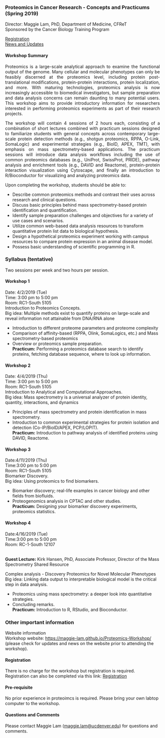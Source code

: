 ### Proteomics in Cancer Research - Concepts and Practicums (Spring 2019) 
Director: Maggie Lam, PhD, Department of Medicine, CFReT <br>
Sponsored by the Cancer Biology Training Program <br>

[Registration](https://goo.gl/forms/0Js0GpKV5XmqBFQe2)<br>
[News and Updates](https://maggie-lam.github.io/Proteomics-Workshop/updates.html)

#### Workshop Summary
<p align="justify">
Proteomics is a large-scale analytical approach to examine the functional output of the genome. Many cellular and molecular phenotypes can only be feasibly discerned at the proteomics level, including protein post-translational modifications, protein-protein interactions, protein localization, and more. With maturing technologies, proteomics analysis is now increasingly accessible to biomedical investigators, but sample preparation and data analysis concerns can remain daunting to many potential users. This workshop aims to provide introductory information for researchers interested in performing proteomics experiments as part of their research projects.
</p>
<p align="justify">
The workshop will contain 4 sessions of 2 hours each, consisting of a combination of short lectures combined with practicum sessions designed to familiarize students with general concepts across contemporary large-scale protein detection methods (e.g., shotgun proteomics, RPPA, O-Link, SomaLogic) and experimental strategies (e.g., BioID, APEX, TMT), with emphasis on mass spectrometry-based applications. The practicum sessions will introduce data analysis workflows including the use of common proteomics databases (e.g., UniProt, SwissProt, PRIDE), pathway analysis and enrichment tools (e.g., DAVID and Reactome), protein-protein interaction visualization using Cytoscape, and finally an introduction to R/Bioconductor for visualizing and analyzing proteomics data.
</p>

Upon completing the workshop, students should be able to:
-	Describe common proteomics methods and contrast their uses across research and clinical questions.
-	Discuss basic principles behind mass spectrometry-based protein identification and quantification.
-	Identify sample preparation challenges and objectives for a variety of use cases and scenarios.
-	Utilize common web-based data analysis resources to transform quantitative protein list data to biological hypothesis.
-	Design a hypothetical proteomics experiment working with campus resources to compare protein expression in an animal disease model.
-	Possess basic understanding of scientific programming in R.

###  Syllabus (tentative) 
Two sessions per week and two hours per session.

####  Workshop 1
Date: 4/2/2019 (Tue) <br>
Time: 3:00 pm to 5:00 pm <br>
Room: RC1-South 5105 <br>
Introduction to Proteomics Concepts.<br>
Big idea: Multiple methods exist to quantify proteins on large-scale and reveal information not attainable from DNA/RNA alone <br>
- Introduction to different proteome parameters and proteome complexity
- Comparison of affinity-based (RPPA, Olink, SomaLogics, etc.) and Mass spectrometry-based proteomics
- Overview or proteomics sample preparation. <br>
**Practicum:** Performing a proteomics database search to identify proteins, fetching database sequence, where to look up information. 

####  Workshop 2
Date: 4/4/2019 (Thu)<br>
Time: 3:00 pm to 5:00 pm<br>
Room: RC1-South 5105 <br>
Introduction to Analytical and Computational Approaches.<br>
Big idea: Mass spectrometry is a universal analyzer of protein identity, quantity, interactions, and dynamics <br>
- Principles of mass spectrometry and protein identification in mass spectrometry. 
- Introduction to common experimental strategies for protein isolation and detection (Co-IP/BioID/APEX, PCP/LOPIT).<br>
**Practicum:** Introduction to pathway analysis of identified proteins using DAVID, Reactome.

####  Workshop 3
Date:4/11/2019 (Thu)<br>
Time:3:00 pm to 5:00 pm<br>
Room: RC1-South 5105 <br>
Biomarker Discovery. <br>
Big idea: Using proteomics to find biomarkers.<br>
- Biomarker discovery; real-life examples in cancer biology and other fields from biofluids. 
- Proteogenomics analysis in CPTAC and other studies.<br>
**Practicum:** Designing your biomarker discovery experiments, proteomics statistics.

####  Workshop 4
Date:4/16/2019 (Tue)<br>
Time:3:00 pm to 5:00 pm<br>
Room: RC-1-South 12107 <br><br>

**Guest Lecture:** 
Kirk Hansen, PhD, Associate Professor, Director of the Mass Spectrometry Shared Resource <br>

Complex analysis - Discovery Proteomics for Novel Molecular Phenotypes<br>
Big idea: Linking data output to interpretable biological model is the critical step in data analysis. <br>
- Proteomics using mass spectrometry: a deeper look into quantitative strategies. 
- Concluding remarks.<br>
**Practicum:** Introduction to R, RStudio, and Bioconductor.

### Other important information
Website information <br>
Workshop website: https://maggie-lam.github.io/Proteomics-Workshop/ (please check for updates and news on the website prior to attending the workshop).

#### Registration
There is no charge for the workshop but registration is required.<br>
Registration can also be completed via this link: [Registration](https://goo.gl/forms/0Js0GpKV5XmqBFQe2)

#### Pre-requisite
No prior experience in proteoimcs is required. Please bring your own labtop computer to the workshop.

#### Questions and Comments
Please contact Maggie Lam (maggie.lam@ucdenver.edu) for questions and comments.




